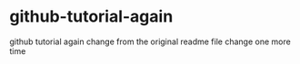 # github-tutorial-again
github tutorial again
change from the original readme file
change one more time
